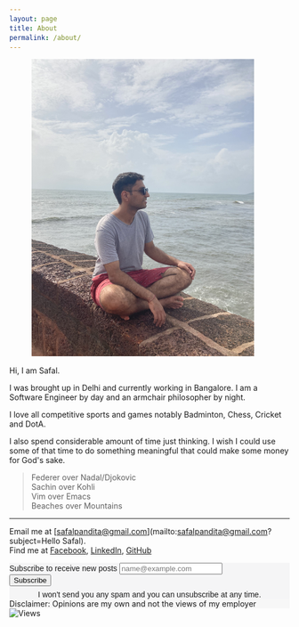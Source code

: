 ```yaml
---
layout: page
title: About
permalink: /about/
---
```


<figure>
  <img class="small left" src="https://raw.githubusercontent.com/imhobo/imhobo.github.io/6a7c744be195123b9339ee10faf48a4b2c85ff3c/images/image.jpg" width="400" alt="Somewhere in Goa">
</figure>


Hi, I am Safal.  

I was brought up in Delhi and currently working in Bangalore. I am a Software Engineer by day and an armchair philosopher by night.  

I love all competitive sports and games notably Badminton, Chess, Cricket and DotA. 

I also spend considerable amount of time just thinking. I wish I could use some of that time to do something meaningful that could make some money for God's sake.

> Federer over Nadal/Djokovic    
> Sachin over Kohli    
> Vim over Emacs    
> Beaches over Mountains    


---

Email me at [safalpandita@gmail.com](mailto:safalpandita@gmail.com?subject=Hello Safal).\
Find me at
[Facebook](https://www.facebook.com/safalpandita/),
[LinkedIn](https://www.linkedin.com/in/safal-pandita-6476bb83/),
[GitHub](https://github.com/imhobo)


  <!-- Begin Mailchimp Signup Form -->
  <link href="//cdn-images.mailchimp.com/embedcode/horizontal-slim-10_7.css" rel="stylesheet" type="text/css">
  <style type="text/css">
	#mc_embed_signup{background:#F5F5F6; clear:left; font:14px Helvetica,Arial,sans-serif; width:100%;}
	/* Add your own Mailchimp form style overrides in your site stylesheet or in this style block.
	   We recommend moving this block and the preceding CSS link to the HEAD of your HTML file. */
    #trust { padding-top: 0.5em;text-align: center;}
    #disclaimer { background:#f7f7f7; width:100%;}
</style>

  <div id="mc_embed_signup">
    <form action="{{site.mailchimp-list}}" method="post" id="mc-embedded-subscribe-form" name="mc-embedded-subscribe-form" class="validate" target="_blank" novalidate>
      <div id="mc_embed_signup_scroll">
        <label for="mce-EMAIL">Subscribe to receive new posts</label>
        <input type="email" value="" name="EMAIL" class="email" id="mce-EMAIL" placeholder="name@example.com" required>
        <!-- real people should not fill this in and expect good things - do not remove this or risk form bot signups-->
        <div style="position: absolute; left: -5000px;" aria-hidden="true"><input type="text" name="b_01dc101c3bd1d708e13e72e12_4079f165ee" tabindex="-1" value=""></div>
        <div class="clear"><input type="submit" value="Subscribe" name="subscribe" id="mc-embedded-subscribe" class="button"></div>
      </div>
      <div id="trust"> I won't send you any spam and you can unsubscribe at any time.</div>
    </form>
  </div>
  <div id="disclaimer">
    Disclaimer: Opinions are my own and not the views of my employer
  </div>

  <!--End mc_embed_signup-->


<img src="https://visitor-badge.glitch.me/badge?page_id={{ page.url }}" alt="Views"/>

